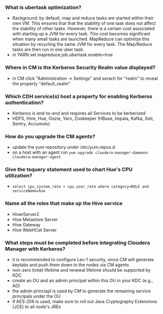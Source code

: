 ### What is ubertask optimization?
* Background: by default, map and reduce tasks are started within their own VM. This ensures that that the stability of one task does not affect the stability of other tasks. However, there is a certain cost associated with starting up a JVM for every task. This cost becomes significant when many small tasks are launched. MapReduce can optimize this situation by recycling the same JVM for every task. The Map/Reduce tasks are then run in one uber task.  
* in YARN set mapreduce.job.ubertask.enable=true

### Where in CM is the Kerberos Security Realm value displayed?
* in CM click "Administration -> Settings" and serach for "realm" to reveal the property "default_realm"

### Which CDH service(s) host a property for enabling Kerberos authentication?
* Kerberos is end-to-end and requires all Services to be kerberized
* HDFS, Hive, Hue, Oozie, Yarn, Zookeeper (HBase, Impala, Kafka, Solr, Sentry, Accumulo)

### How do you upgrade the CM agents?
* update the yum repository under /etc/yum.repos.d
* on a host with an agent run ```yum upgrade cloudera-manager-daemons cloudera-manager-agent```

### Give the tsquery statement used to chart Hue's CPU utilization?
* ```select cpu_system_rate + cpu_user_rate where category=ROLE and serviceName=hue```

### Name all the roles that make up the Hive service
* HiverServer2
* Hive Metastore Server
* Hive Gateway
* Hive WebHCat Server

### What steps must be completed before integrating Cloudera Manager with Kerberos?
* it is recommended to configure Lev-1 security, since CM will generate keytabs and push them down to the nodes via CM agents
* non-zero ticket lifetime and renewal lifetime should be supported by KDC
* create an OU and an admin principal within this OU in your KDC (e.g., AD)
* the admin princiapl is used by CM to generate the remaining service principals under the OU
* if AES-256 is used, make sure to roll out Java Cryptography Extensions (JCE) to all node's JREs
